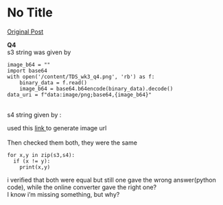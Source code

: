 # No Title

[Original Post](https://discourse.onlinedegree.iitm.ac.in/t/163247/82)

<p><strong>Q4</strong><br>
s3 string was given by</p>
<pre data-code-wrap="python"><code class="lang-python">image_b64 = ""
import base64
with open('/content/TDS_wk3_q4.png', 'rb') as f:
    binary_data = f.read()
    image_b64 = base64.b64encode(binary_data).decode()
data_uri = f"data:image/png;base64,{image_b64}"
</code></pre>
<br>
s4 string given by : <br>
<p>used this <a href="https://www.base64-image.de/" rel="noopener nofollow ugc">link </a>  to generate image url<br>
<br> Then checked them both, they were the same</p>
<pre data-code-wrap="python"><code class="lang-python">for x,y in zip(s3,s4):
  if (x != y):
    print(x,y)
</code></pre>
<p>i verified that both were equal but still one gave the wrong answer(python code), while the online converter gave the right one?<br>
I know i’m missing something, but why?</p>